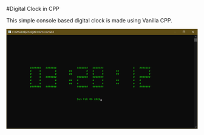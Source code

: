 #Digital Clock in CPP

This simple console based digital clock is made using Vanilla CPP. 

![Digital Clock](./img/ss.png)